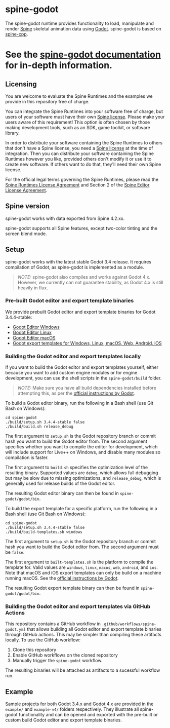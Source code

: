 # spine-godot

The spine-godot runtime provides functionality to load, manipulate and render [Spine](http://esotericsoftware.com) skeletal animation data using [Godot](https://godotengine.org/). spine-godot is based on [spine-cpp](../spine-cpp).

# See the [spine-godot documentation](http://esotericsoftware.com/spine-godot]) for in-depth information.

## Licensing

You are welcome to evaluate the Spine Runtimes and the examples we provide in this repository free of charge.

You can integrate the Spine Runtimes into your software free of charge, but users of your software must have their own [Spine license](https://esotericsoftware.com/spine-purchase). Please make your users aware of this requirement! This option is often chosen by those making development tools, such as an SDK, game toolkit, or software library.

In order to distribute your software containing the Spine Runtimes to others that don't have a Spine license, you need a [Spine license](https://esotericsoftware.com/spine-purchase) at the time of integration. Then you can distribute your software containing the Spine Runtimes however you like, provided others don't modify it or use it to create new software. If others want to do that, they'll need their own Spine license.

For the official legal terms governing the Spine Runtimes, please read the [Spine Runtimes License Agreement](http://esotericsoftware.com/spine-runtimes-license) and Section 2 of the [Spine Editor License Agreement](http://esotericsoftware.com/spine-editor-license#s2).

## Spine version

spine-godot works with data exported from Spine 4.2.xx.

spine-godot supports all Spine features, except two-color tinting and the screen blend mode.

## Setup

spine-godot works with the latest stable Godot 3.4 release. It requires compilation of Godot, as spine-godot is implemented as a module.

> *NOTE:* spine-godot also compiles and works against Godot 4.x. However, we currently can not guarantee stability, as Godot 4.x is still heavily in flux.

### Pre-built Godot editor and export template binaries

We provide prebuilt Godot editor and export template binaries for Godot 3.4.4-stable:

* [Godot Editor Windows](https://spine-godot.s3.eu-central-1.amazonaws.com/4.2-beta/3.4.4-stable/godot-editor-windows.zip)
* [Godot Editor Linux](https://spine-godot.s3.eu-central-1.amazonaws.com/4.2-beta/3.4.4-stable/godot-editor-linux.zip)
* [Godot Editor macOS](https://spine-godot.s3.eu-central-1.amazonaws.com/4.2-beta/3.4.4-stable/godot-editor-macos.zip)
* [Godot export templates for Windows, Linux, macOS, Web, Android, iOS](https://spine-godot.s3.eu-central-1.amazonaws.com/4.2-beta/3.4.4-stable/spine-godot-templates-4.2-beta-3.4.4-stable.tpz)

### Building the Godot editor and export templates locally

If you want to build the Godot editor and export templates yourself, either because you want to add custom engine modules or for engine development, you can use the shell scripts in the `spine-godot/build` folder. 

> *NOTE:* Make sure you have all build dependencies installed before attempting this, as per the [official instructions by Godot](https://docs.godotengine.org/en/stable/development/compiling/index.html).

To build a Godot editor binary, run the following in a Bash shell (use Git Bash on Windows):

```
cd spine-godot
./build/setup.sh 3.4.4-stable false
./build/build.sh release_debug
```

The first argument to `setup.sh` is the Godot repository branch or commit hash you want to build the Godot editor from. The second argument specifies whether you want to compile the editor for development, which will include support for Live++ on Windows, and disable many modules so compilation is faster.

The first argument to `build.sh` specifies the optimization level of the resulting binary. Supported values are `debug`, which allows full debugging but may be slow due to missing optimizations, and `release_debug`, which is generally used for release builds of the Godot editor.

The resulting Godot editor binary can then be found in `spine-godot/godot/bin`.

To build the export template for a specific platform, run the following in a Bash shell (use Git Bash on Windows):

```
cd spine-godot
./build/setup.sh 3.4.4-stable false
./build/build-templates.sh windows
```

The first argument to `setup.sh` is the Godot repository branch or commit hash you want to build the Godot editor from. The second argument must be `false`.

The first argument to `built-templates.sh` is the platform to compile the template for. Valid values are `windows`, `linux`, `macos`, `web`, `android`, and `ios`. Note that macOS and iOS export templates can only be build on a machine running macOS. See the [official instructions by Godot](https://docs.godotengine.org/en/stable/development/compiling/index.html).

The resulting Godot export template binary can then be found in `spine-godot/godot/bin`.

### Building the Godot editor and export templates via GitHub Actions
This repository contains a GitHub workflow in `.github/workflows/spine-godot.yml` that allows building all Godot editor and export template binaries through GitHub actions. This may be simpler than compiling these artifacts locally. To use the GitHub workflow:

1. Clone this repository
2. Enable GitHub workflows on the cloned repository
3. Manually trigger the `spine-godot` workflow.

The resulting binaries will be attached as artifacts to a sucessful workflow run.

## Example
Sample projects for both Godot 3.4.x and Godot 4.x are provided in the `example/` and `example-v4/` folders respectively. They illustrate all spine-godot functionality and can be opened and exported with the pre-built or custom build Godot editor and export template binaries.



